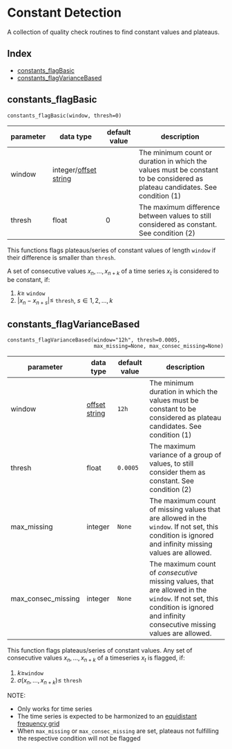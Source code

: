 # Constant Detection

A collection of quality check routines to find constant values and plateaus.

## Index

- [constants_flagBasic](#constants_flagbasic)
- [constants_flagVarianceBased](#constants_flagvariancebased)


## constants_flagBasic

```
constants_flagBasic(window, thresh=0)
```

| parameter | data type                                                             | default value | description                                                                                                                  |
|-----------|-----------------------------------------------------------------------|---------------|------------------------------------------------------------------------------------------------------------------------------|
| window    | integer/[offset string](docs/ParameterDescriptions.md#offset-strings) |               | The minimum count or duration in which the values must be constant to be considered as plateau candidates. See condition (1) |
| thresh    | float                                                                 |             0 | The maximum difference between values to still considered as constant. See condition (2)                                     |

This functions flags plateaus/series of constant values of length `window` if
their difference is smaller than `thresh`.

A set of consecutive values $`x_n, ..., x_{n+k}`$ of a time series $`x_t`$
is considered to be constant, if:
1. $`k \ge `$ `window`
2. $`|x_n - x_{n+s}| \le `$ `thresh`, $`s \in {1,2, ..., k}`$


## constants_flagVarianceBased

```
constants_flagVarianceBased(window="12h", thresh=0.0005,
                            max_missing=None, max_consec_missing=None)
```

| parameter          | data type                                                     | default value | description                                                                                            |
|--------------------|---------------------------------------------------------------|---------------|--------------------------------------------------------------------------------------------------------|
| window             | [offset string](docs/ParameterDescriptions.md#offset-strings) | `12h`         | The minimum duration in which the values must be constant to be considered as plateau candidates. See condition (1) |
| thresh             | float                                                         | `0.0005`      | The maximum variance of a group of values, to still consider them as constant. See condition (2)               |
| max_missing        | integer                                                       | `None`        | The maximum count of missing values that are allowed in the `window`. If not set, this condition is ignored and infinity missing values are allowed.|
| max_consec_missing | integer                                                       | `None`        | The maximum count of *consecutive* missing values, that are allowed in the `window`. If not set, this condition is ignored and infinity consecutive missing values are allowed. |


This function flags plateaus/series of constant values. Any set of consecutive values
$`x_n,..., x_{n+k}`$ of a timeseries $`x_t`$ is flagged, if:

1. $`k \ge `$`window`
2. $`\sigma(x_n,..., x_{n+k}) \le`$ `thresh`

NOTE:
- Only works for time series
- The time series is expected to be harmonized to an
  [equidistant frequency grid](docs/funcs/TimeSeriesHarmonization.md)
- When `max_missing` or `max_consec_missing` are set, plateaus not 
  fulfilling the respective condition will not be flagged
